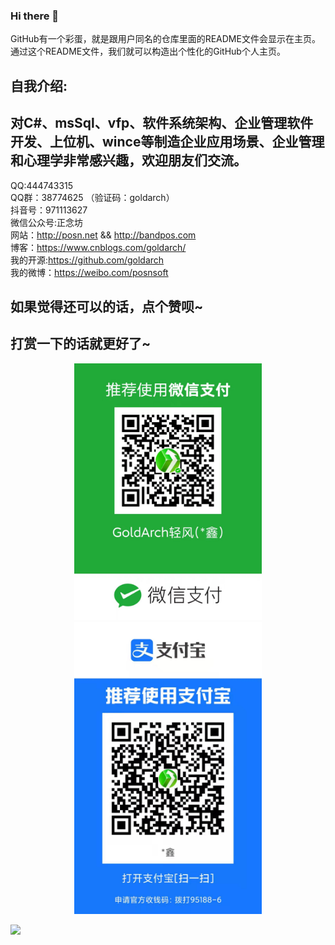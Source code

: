 ### Hi there 👋
GitHub有一个彩蛋，就是跟用户同名的仓库里面的README文件会显示在主页。通过这个README文件，我们就可以构造出个性化的GitHub个人主页。  

自我介绍:  
--
对C#、msSql、vfp、软件系统架构、企业管理软件开发、上位机、wince等制造企业应用场景、企业管理和心理学非常感兴趣，欢迎朋友们交流。  
--  

QQ:444743315  
QQ群：38774625 （验证码：goldarch）  
抖音号：971113627  
微信公众号:正念坊  
网站：http://posn.net && http://bandpos.com  
博客：https://www.cnblogs.com/goldarch/  
我的开源:https://github.com/goldarch  
我的微博：https://weibo.com/posnsoft  

如果觉得还可以的话，点个赞呗~  
--
打赏一下的话就更好了~  
--
<div align="center">
	<img src="https://github.com/goldarch/goldarch/raw/main/img-folder/%E5%BE%AE%E4%BF%A1%E6%94%B6%E6%AC%BE%E7%A0%81.jpg" alt="Editor" width="300">
</div>
<div align="center">
	<img src="https://github.com/goldarch/goldarch/raw/main/img-folder/%E6%94%AF%E4%BB%98%E5%AE%9D%E6%94%B6%E6%AC%BE%E7%A0%81.jpg" alt="Editor" width="300">
</div>

<!--
本处是注释掉的内容，返回的是图片的原始尺寸。GitHub 不支持 markdown 的 size 语法，可以用 HTML 标签来做

![Image text](https://github.com/goldarch/goldarch/raw/main/img-folder/%E5%BE%AE%E4%BF%A1%E6%94%B6%E6%AC%BE%E7%A0%81.jpg)

![Image text](https://github.com/goldarch/goldarch/raw/main/img-folder/%E6%94%AF%E4%BB%98%E5%AE%9D%E6%94%B6%E6%AC%BE%E7%A0%81.jpg)
-->

<!--
**goldarch/goldarch** is a ✨ _special_ ✨ repository because its `README.md` (this file) appears on your GitHub profile.

Here are some ideas to get you started:

- 🔭 I’m currently working on ...
- 🌱 I’m currently learning ...
- 👯 I’m looking to collaborate on ...
- 🤔 I’m looking for help with ...
- 💬 Ask me about ...
- 📫 How to reach me: ...
- 😄 Pronouns: ...
- ⚡ Fun fact: ...
-->
![](https://komarev.com/ghpvc/?username=goldarch)
